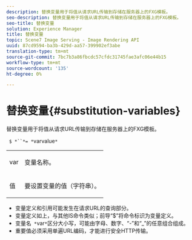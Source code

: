 ```yaml
---
description: 替换变量用于将值从请求URL传输到存储在服务器上的FXG模板。
seo-description: 替换变量用于将值从请求URL传输到存储在服务器上的FXG模板。
seo-title: 替换变量
solution: Experience Manager
title: 替换变量
topic: Scene7 Image Serving - Image Rendering API
uuid: 87cd9594-ba3b-429d-aa57-399902ef3abe
translation-type: tm+mt
source-git-commit: 7bc7b3a86fbcdc57cfdc31745fae3afc06e44b15
workflow-type: tm+mt
source-wordcount: '135'
ht-degree: 0%

---
```



# 替换变量{#substitution-variables}

替换变量用于将值从请求URL传输到存储在服务器上的FXG模板。

` $ *``*= *`varvalue`*`

<table id="simpletable_76B381800C0D411F87CD551FC30B0579"> 
 <tr class="strow"> 
  <td class="stentry"> <p> <span class="codeph"> <span class="varname"> var  </span> </span> </p> </td> 
  <td class="stentry"> <p>变量名称。 </p> </td> 
 </tr> 
 <tr class="strow"> 
  <td class="stentry"> <p> <span class="codeph"> <span class="varname"> 值  </span> </span> </p> </td> 
  <td class="stentry"> <p>要设置变量的值（字符串）。 </p> </td> 
 </tr> 
</table>

* 变量定义和引用可能发生在请求URL的查询部分。
* 变量定义如上，与其他IS命令类似；前导“$”将命令标识为变量定义。
* 变量名` *`var`*`区分大小写，可能由字母、数字、“-”和“_”的任意组合组成。
* 重要值必须采用单遍URL编码，才能进行安全HTTP传输。

